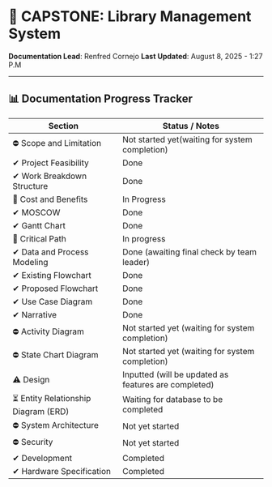 # 📁 CAPSTONE: Library Management System

**Documentation Lead**: Renfred Cornejo 
**Last Updated**: August 8, 2025 - 1:27 P.M

---

## 📊 Documentation Progress Tracker

| Section                               | Status / Notes                                                                |
|---------------------------------------|-------------------------------------------------------------------------------|
| ⛔ Scope and Limitation               | Not started yet(waiting for system completion)                                |
| ✔︎ Project Feasibility                 | Done                                                                          |
| ✔︎ Work Breakdown Structure           | Done		                                                                |
| 🔄 Cost and Benefits                  | In Progress                                                                   |
| ✔︎ MOSCOW                              | Done                                                                          |
| ✔︎ Gantt Chart                         | Done                                                                          |
| 🔄 Critical Path                      | In progress                                                                   |
| ✔︎ Data and Process Modeling           | Done (awaiting final check by team leader)                                    |
| ✔︎ Existing Flowchart                  | Done                                                                          |
| ✔︎ Proposed Flowchart                  | Done                                                                          |
| ✔︎ Use Case Diagram                    | Done                                                                          |
| ✔︎ Narrative                           | Done                                                                          |
| ⛔ Activity Diagram                   | Not started yet (waiting for system completion)                               |
| ⛔ State Chart Diagram                | Not started yet (waiting for system completion)                               |
| ⚠️ Design                             | Inputted (will be updated as features are completed)                          |
| ⏳ Entity Relationship Diagram (ERD)  | Waiting for database to be completed                                          |
| ⛔ System Architecture                | Not yet started                                                               |
| ⛔ Security                           | Not yet started                                                               |
| ✔︎ Development                         | Completed                                                                     |
| ✔︎ Hardware Specification              | Completed                                                                     |